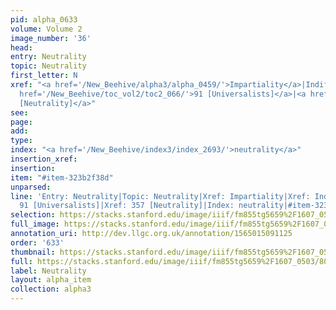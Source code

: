 ```yaml
---
pid: alpha_0633
volume: Volume 2
image_number: '36'
head: 
entry: Neutrality
topic: Neutrality
first_letter: N
xref: "<a href='/New_Beehive/alpha3/alpha_0459/'>Impartiality</a>|Indifferency|<a
  href='/New_Beehive/toc_vol2/toc2_066/'>91 [Universalists]</a>|<a href='/New_Beehive/toc_vol2/toc2_099/'>357
  [Neutrality]</a>"
see: 
page: 
add: 
type: 
index: "<a href='/New_Beehive/index3/index_2693/'>neutrality</a>"
insertion_xref: 
insertion: 
item: "#item-323b2f38d"
unparsed: 
line: 'Entry: Neutrality|Topic: Neutrality|Xref: Impartiality|Xref: Indifferency|Xref:
  91 [Universalists]|Xref: 357 [Neutrality]|Index: neutrality|#item-323b2f38d'
selection: https://stacks.stanford.edu/image/iiif/fm855tg5659%2F1607_0503/801,636,2994,554/full/0/default.jpg
full_image: https://stacks.stanford.edu/image/iiif/fm855tg5659%2F1607_0503/full/full/0/default.jpg
annotation_uri: http://dev.llgc.org.uk/annotation/1565015091125
order: '633'
thumbnail: https://stacks.stanford.edu/image/iiif/fm855tg5659%2F1607_0503/801,636,600,180/250,/0/default.jpg
full: https://stacks.stanford.edu/image/iiif/fm855tg5659%2F1607_0503/801,636,2994,554/full/0/default.jpg
label: Neutrality
layout: alpha_item
collection: alpha3
---
```

